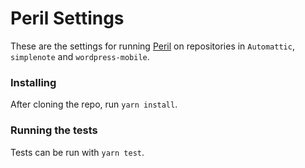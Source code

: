 # Peril Settings

These are the settings for running [Peril](https://github.com/danger/peril) on repositories in `Automattic`, `simplenote` and `wordpress-mobile`.

### Installing

After cloning the repo, run `yarn install`.

### Running the tests

Tests can be run with `yarn test`.
